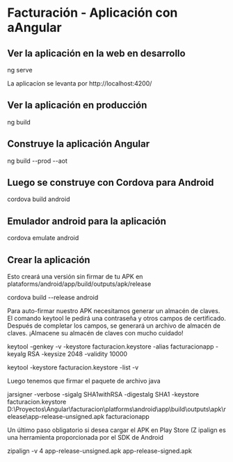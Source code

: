 # Facturación - Aplicación con aAngular
 
## Ver la aplicación en la web en desarrollo
ng serve

La aplicacíon se levanta por http://localhost:4200/

## Ver la aplicación en producción
ng build

## Construye la aplicación Angular
ng build --prod --aot

## Luego se construye con Cordova para Android
cordova build android

## Emulador android para la aplicación
cordova emulate android

## Crear la aplicación

Esto creará una versión sin firmar de tu APK en plataforms/android/app/build/outputs/apk/release

cordova build --release android

Para auto-firmar nuestro APK necesitamos generar un almacén de claves.
El comando keytool le pedirá una contraseña y otros campos de certificado. Después de completar los campos, se generará un archivo de almacén de claves. ¡Almacene su almacén de claves con mucho cuidado!

keytool -genkey -v -keystore facturacion.keystore -alias facturacionapp -keyalg RSA -keysize 2048 -validity  10000

keytool -keystore facturacion.keystore -list -v

Luego tenemos que firmar el paquete de archivo java

jarsigner -verbose -sigalg SHA1withRSA -digestalg SHA1 -keystore facturacion.keystore D:\Proyectos\Angular\facturacion\platforms\android\app\build\outputs\apk\release\app-release-unsigned.apk facturacionapp

Un último paso obligatorio si desea cargar el APK en Play Store (Z ipalign es una herramienta proporcionada por el SDK de Android

zipalign -v 4 app-release-unsigned.apk app-release-signed.apk
